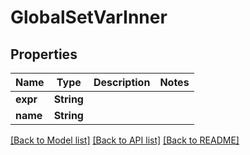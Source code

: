 # GlobalSetVarInner

## Properties

Name | Type | Description | Notes
------------ | ------------- | ------------- | -------------
**expr** | **String** |  | 
**name** | **String** |  | 

[[Back to Model list]](../README.md#documentation-for-models) [[Back to API list]](../README.md#documentation-for-api-endpoints) [[Back to README]](../README.md)



